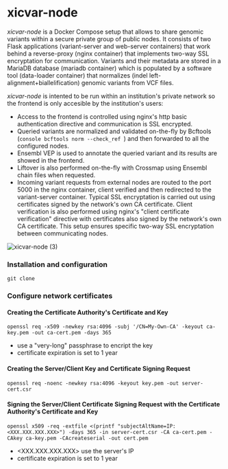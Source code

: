 # xicvar-node

*xicvar-node* is a Docker Compose setup that allows to share genomic variants within a secure private group of public nodes. It consists of two Flask applications (variant-server and web-server containers) that work behind a reverse-proxy (nginx container) that implements two-way SSL encryptation for communication. Variants and their metadata are stored in a MariaDB database (mariadb container) which is populated by a software tool (data-loader container) that normalizes (indel left-alignment+biallelification) genomic variants from VCF files.

*xicvar-node* is intented to be run within an institution's private network so the frontend is only accesible by the institution's users:
- Access to the frontend is controlled using nginx's http basic authentication directive and communication is SSL encrypted.
- Queried variants are normalized and validated on-the-fly by Bcftools (```console bcftools norm --check_ref ```) and then forwarded to all the configured nodes.
- Ensembl VEP is used to annotate the queried variant and its results are showed in the frontend.
- Liftover is also performed on-the-fly with Crossmap using Ensembl chain files when requested.
- Incoming variant requests from external nodes are routed to the port 5000 in the nginx container, client verified and then redirected to the variant-server container. Typical SSL encryptation is carried out using certificates signed by the network's own CA certificate. Client verification is also performed using nginx's "client certificate verification" directive with certificates also signed by the network's own CA certificate. This setup ensures specific two-way SSL encryptation between communicating nodes.

![xicvar-node (3)](https://github.com/marcpybus/xicvar-node/assets/12168869/b3c3478c-45c0-45a3-a859-29bde28f2185)

### Installation and configuration




```console
git clone
```



### Configure network certificates
#### Creating the Certificate Authority's Certificate and Key
```console
openssl req -x509 -newkey rsa:4096 -subj '/CN=My-Own-CA' -keyout ca-key.pem -out ca-cert.pem -days 365
```
* use a "very-long" passphrase to encript the key
* certificate expiration is set to 1 year

#### Creating the Server/Client Key and Certificate Signing Request
```console
openssl req -noenc -newkey rsa:4096 -keyout key.pem -out server-cert.csr
```
#### Signing the Server/Client Certificate Signing Request with the Certificate Authority's Certificate and Key
```console
openssl x509 -req -extfile <(printf "subjectAltName=IP:<XXX.XXX.XXX.XXX>") -days 365 -in server-cert.csr -CA ca-cert.pem -CAkey ca-key.pem -CAcreateserial -out cert.pem
```
* <XXX.XXX.XXX.XXX> use the server's IP 
* certificate expiration is set to 1 year

